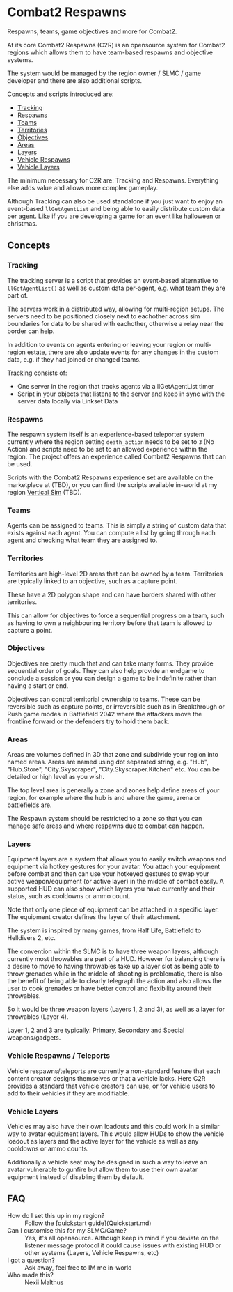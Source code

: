 # Combat2 Respawns

Respawns, teams, game objectives and more for Combat2.

At its core Combat2 Respawns (C2R) is an opensource system for Combat2 regions which allows them to have team-based respawns and objective systems.

The system would be managed by the region owner / SLMC / game developer and there are also additional scripts.

Concepts and scripts introduced are:
- [Tracking](#tracking)
- [Respawns](#respawns)
- [Teams](#teams)
- [Territories](#territories)
- [Objectives](#objectives)
- [Areas](#areas)
- [Layers](#layers)
- [Vehicle Respawns](#vehicle-respawns)
- [Vehicle Layers](#vehicle-layers)

The minimum necessary for C2R are: Tracking and Respawns. Everything else adds value and allows more complex gameplay.

Although Tracking can also be used standalone if you just want to enjoy an event-based `llGetAgentList` and being able to easily distribute custom data per agent. Like if you are developing a game for an event like halloween or christmas.


## Concepts

<a name="tracking"></a>
### Tracking

The tracking server is a script that provides an event-based alternative to `llGetAgentList()` as well as custom data per-agent, e.g. what team they are part of.

The servers work in a distributed way, allowing for multi-region setups. The servers need to be positioned closely next to eachother across sim boundaries for data to be shared with eachother, otherwise a relay near the border can help.

In addition to events on agents entering or leaving your region or multi-region estate, there are also update events for any changes in the custom data, e.g. if they had joined or changed teams.

Tracking consists of:
- One server in the region that tracks agents via a llGetAgentList timer
- Script in your objects that listens to the server and keep in sync with the server data locally via Linkset Data


<a name="respawns"></a>
### Respawns

The respawn system itself is an experience-based teleporter system currently where the region setting `death_action` needs to be set to `3` (No Action) and scripts need to be set to an allowed experience within the region. The project offers an experience called Combat2 Respawns that can be used.

Scripts with the Combat2 Respawns experience set are available on the marketplace at (TBD), or you can find the scripts available in-world at my region [Vertical Sim]((http://maps.secondlife.com/secondlife/Vertical%20Sim/244/19/3002)) (TBD).


<a name="teams"></a>
### Teams

Agents can be assigned to teams. This is simply a string of custom data that exists against each agent. You can compute a list by going through each agent and checking what team they are assigned to.


<a name="territories"></a>
### Territories

Territories are high-level 2D areas that can be owned by a team. Territories are typically linked to an objective, such as a capture point.

These have a 2D polygon shape and can have borders shared with other territories.

This can allow for objectives to force a sequential progress on a team, such as having to own a neighbouring territory before that team is allowed to capture a point.


<a name="objectives"></a>
### Objectives

Objectives are pretty much that and can take many forms. They provide sequential order of goals. They can also help provide an endgame to conclude a session or you can design a game to be indefinite rather than having a start or end.

Objectives can control territorial ownership to teams. These can be reversible such as capture points, or irreversible such as in Breakthrough or Rush game modes in Battlefield 2042 where the attackers move the frontline forward or the defenders try to hold them back.


<a name="areas"></a>
### Areas

Areas are volumes defined in 3D that zone and subdivide your region into named areas. Areas are named using dot separated string, e.g. "Hub", "Hub.Store", "City.Skyscraper", "City.Skyscraper.Kitchen" etc. You can be detailed or high level as you wish.

The top level area is generally a zone and zones help define areas of your region, for example where the hub is and where the game, arena or battlefields are.

The Respawn system should be restricted to a zone so that you can manage safe areas and where respawns due to combat can happen.


<a name="layers"></a>
### Layers

Equipment layers are a system that allows you to easily switch weapons and equipment via hotkey gestures for your avatar. You attach your equipment before combat and then can use your hotkeyed gestures to swap your active weapon/equipment (or active layer) in the middle of combat easily. A supported HUD can also show which layers you have currently and their status, such as cooldowns or ammo count.

Note that only one piece of equipment can be attached in a specific layer. The equipment creator defines the layer of their attachment.

The system is inspired by many games, from Half Life, Battlefield to Helldivers 2, etc.

The convention within the SLMC is to have three weapon layers, although currently most throwables are part of a HUD. However for balancing there is a desire to move to having throwables take up a layer slot as being able to throw grenades while in the middle of shooting is problematic, there is also the benefit of being able to clearly telegraph the action and also allows the user to cook grenades or have better control and flexibility around their throwables.

So it would be three weapon layers (Layers 1, 2 and 3), as well as a layer for throwables (Layer 4).

Layer 1, 2 and 3 are typically: Primary, Secondary and Special weapons/gadgets.


<a name="vehicle-respawns"></a>
### Vehicle Respawns / Teleports

Vehicle respawns/teleports are currently a non-standard feature that each content creator designs themselves or that a vehicle lacks. Here C2R provides a standard that vehicle creators can use, or for vehicle users to add to their vehicles if they are modifiable.


<a name="vehicle-layers"></a>
### Vehicle Layers

Vehicles may also have their own loadouts and this could work in a similar way to avatar equipment layers. This would allow HUDs to show the vehicle loadout as layers and the active layer for the vehicle as well as any cooldowns or ammo counts.

Additionally a vehicle seat may be designed in such a way to leave an avatar vulnerable to gunfire but allow them to use their own avatar equipment instead of disabling them by default.




## FAQ
<dl>
  <dt>How do I set this up in my region?</dt>
  <dd>Follow the [quickstart guide](Quickstart.md)</dd>
  
  <dt>Can I customise this for my SLMC/Game?</dt>
  <dd>Yes, it's all opensource. Although keep in mind if you deviate on the listener message protocol it could cause issues with existing HUD or other systems (Layers, Vehicle Respawns, etc)</dd>
  
  <dt>I got a question?</dt>
  <dd>Ask away, feel free to IM me in-world</dd>
  
  <dt>Who made this?</dt>
  <dd>Nexii Malthus</dd>
</dl>






